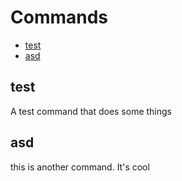 # Commands <!-- omit in TOC -->

- [test](#test)
- [asd](#asd)

## test

A test command
that does some things

## asd

this is another command.
It's cool
